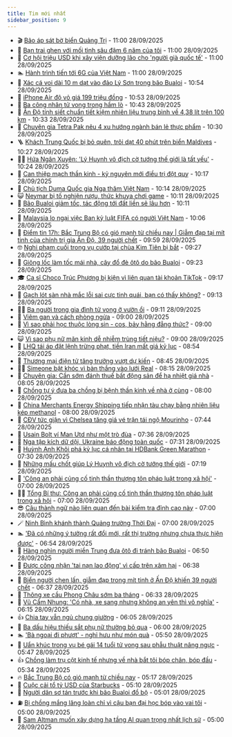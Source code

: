 ```yaml
---
title: Tim mới nhất
sidebar_position: 9
---
```


<!-- vnexpress-tin-moi-nhat:START -->
- 🎬 [Bão áp sát bờ biển Quảng Trị](https://vnexpress.net/bao-ap-sat-bo-bien-quang-tri-4944652.html) - 11:00 28/09/2025
- 🐎 [Bạn trai ghen với mối tình sâu đậm 6 năm của tôi](https://vnexpress.net/ghen-tuong-ban-trai-ghen-voi-moi-tinh-sau-dam-6-nam-cua-toi-4944634.html) - 11:00 28/09/2025
- 🦍 [Cơ hội triệu USD khi xây viện dưỡng lão cho &#39;người già quốc tế&#39;](https://vnexpress.net/chi-phi-o-vien-duong-lao-sang-dua-di-chieu-ruoc-ve-co-hoi-thanh-vien-duong-lao-quoc-te-4944572.html) - 11:00 28/09/2025
- 🏊 [Hành trình tiến tới 6G của Việt Nam](https://vnexpress.net/hanh-trinh-tien-toi-6g-cua-viet-nam-4944629.html) - 11:00 28/09/2025
- 🎊 [Xác cá voi dài 10 m dạt vào đảo Lý Sơn trong bão Bualoi](https://vnexpress.net/xac-ca-voi-dai-10-m-dat-vao-dao-ly-son-trong-bao-bualoi-4944684.html) - 10:54 28/09/2025
- 🎃 [iPhone Air độ vỏ giá 199 triệu đồng](https://vnexpress.net/iphone-air-do-vo-gia-199-trieu-dong-4944527.html) - 10:53 28/09/2025
- 🧰 [Ba công nhân tử vong trong hầm lò](https://vnexpress.net/ba-cong-nhan-tu-vong-trong-ham-lo-4944675.html) - 10:43 28/09/2025
- 🔭 [Ấn Độ tính siết chuẩn tiết kiệm nhiên liệu trung bình về 4,38 lít trên 100 km](https://vnexpress.net/an-do-tinh-siet-chuan-tiet-kiem-nhien-lieu-trung-binh-ve-4-38-lit-tren-100-km-4944659.html) - 10:33 28/09/2025
- 🫶 [Chuyên gia Tetra Pak nêu 4 xu hướng ngành bán lẻ thực phẩm](https://vnexpress.net/chuyen-gia-tetra-pak-neu-4-xu-huong-nganh-ban-le-thuc-pham-4944160.html) - 10:30 28/09/2025
- 🪜 [Khách Trung Quốc bị bỏ quên, trôi dạt 40 phút trên biển Maldives](https://vnexpress.net/khach-trung-quoc-bi-bo-quen-troi-dat-40-phut-tren-bien-maldives-4944682.html) - 10:27 28/09/2025
- 👨‍🏫 [Hứa Ngân Xuyên: &#39;Lý Huynh vô địch cờ tướng thế giới là tất yếu&#39;](https://vnexpress.net/hua-ngan-xuyen-ly-huynh-vo-dich-co-tuong-the-gioi-la-tat-yeu-4944668.html) - 10:24 28/09/2025
- 🎊 [Can thiệp mạch thần kinh - kỷ nguyên mới điều trị đột quỵ](https://vnexpress.net/can-thiep-mach-than-kinh-ky-nguyen-moi-dieu-tri-dot-quy-4944590.html) - 10:17 28/09/2025
- 🎊 [Chủ tịch Duma Quốc gia Nga thăm Việt Nam](https://vnexpress.net/chu-tich-duma-quoc-gia-nga-tham-viet-nam-4944673.html) - 10:14 28/09/2025
- 😺 [Neymar bị tố nghiện rượu, thức khuya chơi game](https://vnexpress.net/neymar-bi-to-nghien-ruou-thuc-khuya-choi-game-4944665.html) - 10:11 28/09/2025
- 🐘 [Bão Bualoi giảm tốc, tác động tới đất liền sẽ lâu hơn](https://vnexpress.net/bao-bualoi-giam-toc-tac-dong-toi-dat-lien-se-lau-hon-4944661.html) - 10:11 28/09/2025
- 🌁 [Malaysia lo ngại việc Ban kỷ luật FIFA có người Việt Nam](https://vnexpress.net/malaysia-lo-ngai-viec-ban-ky-luat-fifa-co-nguoi-viet-nam-4944666.html) - 10:06 28/09/2025
- 🐲 [Điểm tin 17h: Bắc Trung Bộ có gió mạnh từ chiều nay | Giẫm đạp tại mít tinh của chính trị gia Ấn Độ, 39 người chết](https://vnexpress.net/diem-tin-17h-bac-trung-bo-co-gio-manh-tu-chieu-nay-giam-dap-tai-mit-tinh-cua-chinh-tri-gia-an-do-39-nguoi-chet-4944667.html) - 09:59 28/09/2025
- 🤓 [Nghi phạm cuối trong vụ cướp tại chùa Kim Tiên bị bắt](https://vnexpress.net/nghi-pham-cuoi-trong-vu-cuop-tai-chua-kim-tien-bi-bat-4944662.html) - 09:27 28/09/2025
- 💪 [Giông lốc làm tốc mái nhà, cây đổ đè ôtô do bão Bualoi](https://vnexpress.net/giong-loc-lam-toc-mai-nha-cay-do-de-oto-do-bao-bualoi-4944649.html) - 09:23 28/09/2025
- 🎓 [Ca sĩ Choco Trúc Phương bị kiện vì liên quan tài khoản TikTok](https://vnexpress.net/ca-si-choco-truc-phuong-bi-kien-vi-lien-quan-tai-khoan-tiktok-4944643.html) - 09:17 28/09/2025
- 🫣 [Gạch lót sàn nhà mắc lỗi sai cực tinh quái, bạn có thấy không?](https://vnexpress.net/cau-do-iq-thu-tai-tinh-mat-gach-lot-san-nha-mac-loi-sai-cuc-tinh-quai-ban-co-thay-khong-4942691.html) - 09:13 28/09/2025
- 🧑‍💻 [Ba người trong gia đình tử vong ở vườn ổi](https://vnexpress.net/ba-nguoi-trong-gia-dinh-tu-vong-o-vuon-oi-4944647.html) - 09:11 28/09/2025
- 🐲 [Viêm gan và cách phòng ngừa](https://vnexpress.net/viem-gan-va-cach-phong-ngua-4942694.html) - 09:00 28/09/2025
- 🌝 [Vì sao phải học thuộc lòng sin - cos, bảy hằng đẳng thức?](https://vnexpress.net/bay-hang-dang-thuc-dang-nho-cong-thuc-tinh-luong-giac-cos-sin-toan-hoc-phai-hoc-thuoc-long-4944625.html) - 09:00 28/09/2025
- 😺 [Vì sao phụ nữ mãn kinh dễ nhiễm trùng tiết niệu?](https://vnexpress.net/vi-sao-phu-nu-man-kinh-de-nhiem-trung-tiet-nieu-4944366.html) - 09:00 28/09/2025
- 🐎 [LHQ tái áp đặt lệnh trừng phạt, tiền Iran mất giá kỷ lục](https://vnexpress.net/lhq-tai-ap-dat-lenh-trung-phat-tien-iran-mat-gia-ky-luc-4944650.html) - 08:54 28/09/2025
- 🎡 [Thương mại điện tử tăng trưởng vượt dự kiến](https://vnexpress.net/thuong-mai-dien-tu-tang-truong-vuot-du-kien-4944639.html) - 08:45 28/09/2025
- 👨‍🏫 [Simeone bật khóc vì bàn thắng vào lưới Real](https://vnexpress.net/simeone-bat-khoc-vi-ban-thang-vao-luoi-real-4944621.html) - 08:15 28/09/2025
- 🦆 [Chuyên gia: Cần sớm đánh thuế bất động sản để hạ nhiệt giá nhà](https://vnexpress.net/chuyen-gia-can-som-danh-thue-bat-dong-san-de-ha-nhiet-gia-nha-4944555.html) - 08:05 28/09/2025
- 🚦 [Chồng tự ý đưa ba chồng bị bệnh thần kinh về nhà ở cùng](https://vnexpress.net/chong-vo-tam-chong-tu-y-dua-ba-chong-bi-benh-than-kinh-ve-nha-o-cung-4944627.html) - 08:00 28/09/2025
- 💫 [China Merchants Energy Shipping tiếp nhận tàu chạy bằng nhiên liệu kép methanol](https://vnexpress.net/china-merchants-energy-shipping-tiep-nhan-tau-chay-bang-nhien-lieu-kep-methanol-4942139.html) - 08:00 28/09/2025
- 🎉 [CĐV tức giận vì Chelsea tăng giá vé trận tái ngộ Mourinho](https://vnexpress.net/cdv-tuc-gian-vi-chelsea-tang-gia-ve-tran-tai-ngo-mourinho-4944266.html) - 07:44 28/09/2025
- 🌋 [Usain Bolt ví Man Utd như một trò đùa](https://vnexpress.net/usain-bolt-vi-man-utd-nhu-mot-tro-dua-4944610.html) - 07:36 28/09/2025
- 🤖 [Nga tập kích dữ dội, Ukraine báo động toàn quốc](https://vnexpress.net/nga-tap-kich-du-doi-ukraine-bao-dong-toan-quoc-4944633.html) - 07:31 28/09/2025
- 🦏 [Huỳnh Anh Khôi phá kỷ lục cá nhân tại HDBank Green Marathon](https://vnexpress.net/huynh-anh-khoi-pha-ky-luc-ca-nhan-tai-hdbank-green-marathon-4944638.html) - 07:30 28/09/2025
- 🦩 [Những mấu chốt giúp Lý Huynh vô địch cờ tướng thế giới](https://vnexpress.net/nhung-mau-chot-giup-ly-huynh-vo-dich-co-tuong-the-gioi-4944479.html) - 07:19 28/09/2025
- 👺 [&#39;Công an phải củng cố tinh thần thượng tôn pháp luật trong xã hội&#39;](https://vnexpress.net/cong-an-phai-cung-co-tinh-than-thuong-ton-phap-luat-trong-xa-hoi-4944635.html) - 07:00 28/09/2025
- 🧑‍🏫 [Tổng Bí thư: Công an phải củng cố tinh thần thượng tôn pháp luật trong xã hội](https://vnexpress.net/tong-bi-thu-cong-an-phai-cung-co-tinh-than-thuong-ton-phap-luat-trong-xa-hoi-4944614.html) - 07:00 28/09/2025
- 😎 [Câu thành ngữ nào liên quan đến bài kiểm tra đỉnh cao này](https://vnexpress.net/duoi-hinh-bat-chu-thanh-ngu-tuc-ngu-cau-thanh-ngu-nao-lien-quan-den-bai-kiem-tra-dinh-cao-nay-4942484.html) - 07:00 28/09/2025
- 🪄 [Ninh Bình khánh thành Quảng trường Thời Đại](https://vnexpress.net/ninh-binh-khanh-thanh-quang-truong-thoi-dai-4944612.html) - 07:00 28/09/2025
- 🏊 [&#39;Đã có những ý tưởng rất đổi mới, rất thị trường nhưng chưa thực hiện được&#39;](https://vnexpress.net/da-co-nhung-y-tuong-rat-doi-moi-rat-thi-truong-nhung-chua-thuc-hien-duoc-4944279.html) - 06:54 28/09/2025
- 💃 [Hàng nghìn người miền Trung đưa ôtô đi tránh bão Bualoi](https://vnexpress.net/hang-nghin-nguoi-mien-trung-dua-oto-di-tranh-bao-bualoi-4944616.html) - 06:50 28/09/2025
- 🦆 [Được công nhận &#39;tai nạn lao động&#39; vì cấp trên xâm hại](https://vnexpress.net/duoc-cong-nhan-tai-nan-lao-dong-vi-cap-tren-xam-hai-4944372.html) - 06:38 28/09/2025
- 🎊 [Biển người chen lấn, giẫm đạp trong mít tinh ở Ấn Độ khiến 39 người chết](https://vnexpress.net/bien-nguoi-chen-lan-giam-dap-trong-mit-tinh-o-an-do-khien-39-nguoi-chet-4944611.html) - 06:37 28/09/2025
- 👺 [Thông xe cầu Phong Châu sớm ba tháng](https://vnexpress.net/thong-xe-cau-phong-chau-som-ba-thang-4944606.html) - 06:33 28/09/2025
- 🎡 [Vũ Cẩm Nhung: &#39;Có nhà, xe sang nhưng không an yên thì vô nghĩa&#39;](https://vnexpress.net/vu-cam-nhung-co-nha-xe-sang-nhung-khong-an-yen-thi-vo-nghia-4943537.html) - 06:15 28/09/2025
- 👍 [Chia tay vẫn ngủ chung giường](https://vnexpress.net/chia-tay-van-ngu-chung-giuong-4944428.html) - 06:05 28/09/2025
- 🐎 [Ba dấu hiệu thiếu sắt phụ nữ thường bỏ qua](https://vnexpress.net/ba-dau-hieu-thieu-sat-phu-nu-thuong-bo-qua-4944415.html) - 06:00 28/09/2025
- 🏊 [&#39;Bà ngoại đi phượt&#39; - nghỉ hưu như món quà](https://vnexpress.net/ba-ngoai-di-phuot-nghi-huu-nhu-mon-qua-4944561.html) - 05:50 28/09/2025
- 🦩 [Uẩn khúc trong vụ bé gái 14 tuổi tử vong sau phẫu thuật nâng ngực](https://vnexpress.net/uan-khuc-trong-vu-be-gai-14-tuoi-tu-vong-sau-phau-thuat-nang-nguc-4944609.html) - 05:47 28/09/2025
- 👍 [Chồng làm trụ cột kinh tế nhưng về nhà bắt tôi bóp chân, bóp đầu](https://vnexpress.net/ly-hon-va-ly-di-chong-lam-tru-cot-kinh-te-nhung-coi-toi-nhu-nguoi-hau-4944290.html) - 05:34 28/09/2025
- 🔥 [Bắc Trung Bộ có gió mạnh từ chiều nay](https://vnexpress.net/bac-trung-bo-co-gio-manh-tu-chieu-nay-4944608.html) - 05:17 28/09/2025
- 💄 [Cuộc cải tổ tỷ USD của Starbucks](https://vnexpress.net/cuoc-cai-to-ty-usd-cua-starbucks-4944458.html) - 05:10 28/09/2025
- 🤡 [Người dân sơ tán trước khi bão Bualoi đổ bộ](https://vnexpress.net/nguoi-dan-so-tan-truoc-khi-bao-bualoi-do-bo-4944588.html) - 05:01 28/09/2025
- ⛽️ [Bị chồng mắng lăng loàn chỉ vì cậu bạn đại học bóp vào vai tôi](https://vnexpress.net/bi-chong-mang-lang-loan-chi-vi-cau-ban-dai-hoc-bop-vao-vai-toi-4944571.html) - 05:00 28/09/2025
- 🚀 [Sam Altman muốn xây dựng hạ tầng AI quan trọng nhất lịch sử](https://vnexpress.net/sam-altman-muon-xay-dung-ha-tang-ai-quan-trong-nhat-lich-su-4944519.html) - 05:00 28/09/2025<!-- vnexpress-tin-moi-nhat:END -->
